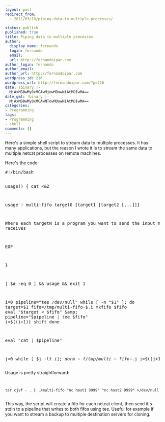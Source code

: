 ```yaml
---
layout: post
redirect_from:
  - 2011/03/10/piping-data-to-multiple-processes/

status: publish
published: true
title: Piping data to multiple processes
author:
  display_name: fernando
  login: fernando
  email: 
  url: http://fernandoipar.com
author_login: fernando
author_email: 
author_url: http://fernandoipar.com
wordpress_id: 216
wordpress_url: http://fernandoipar.com/?p=216
date: !binary |-
  MjAxMS0wMy0xMCAwMjowMDowNiAtMDIwMA==
date_gmt: !binary |-
  MjAxMS0wMy0xMCAwNTowMDowNiAtMDIwMA==
categories:
- Programming
tags:
- Programming
- shell
comments: []
---
```

<p>Here's a simple shell script to stream data to multiple processes. It has many applications, but the reason I wrote it is to stream the same data to multiple netcat processes on remote machines.</p>
<p>Here's the code:</p>
<pre>
#!/bin/bash</code>

usage()
{
cat &lt;&amp;2

usage : multi-fifo target0 [target1 [target2 [...]]]

Where each targetN is a program you want to send the input multi-fifo receives

EOF

}

[ $# -eq 0 ] &amp;&amp; usage &amp;&amp; exit 1

i=0
pipeline="tee /dev/null"
while [ -n "$1" ]; do
target=$1
fifo=/tmp/multi-fifo-$$.$i
mkfifo $fifo
eval "$target &lt; $fifo" &amp;
pipeline="$pipeline | tee $fifo"
i=$((i+1))
shift
done

eval "cat | $pipeline"

j=0
while [ $j -lt $i ]; do
rm -f /tmp/multi-fifo-$$.$j
j=$((j+1))
done
</pre>
<p>Usage is pretty straightforward:</p>
<p><code><br />
tar cjvf - . | ./multi-fifo "nc host1 9999" "nc host2 9999" &gt;/dev/null<br />
</code></p>
<p>This way, the script will create a fifo for each netcat client, then send it's stdin to a pipeline that writes to both fifos using tee. Useful for example if you want to stream a backup to multiple destination servers for cloning.</p>
